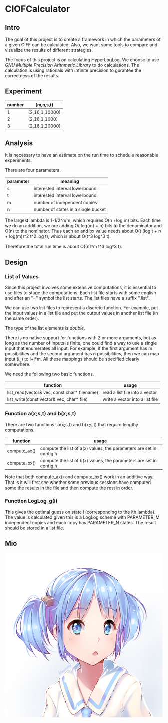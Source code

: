 # CIOFCalculator

## Intro
The goal of this project is to create a framework in which the parameters of a given CIFF can be calculated. Also, we want some tools to compare and visualize the results of different strategies. 

The focus of this project is on calculating HyperLogLog. We choose to use *GNU Multiple Precision Arithmetic Library* to do calculations. The calculation is using rationals with infinite precision to gurantee the correctness of the results.

## Experiment
| number | (m,n,s,t) |
| --- | --- |
| 1 | (2,16,1,10000) |
| 2 | (2,16,1,1000) |
| 3 | (2,16,1,20000) |


## Analysis
It is necessary to have an estimate on the run time to schedule reasonable experiments.

There are four parameters.

| parameter | meaning |
| --- | --- |
| s | interested interval lowerbound |
| t | interested interval lowerbound |
| m | number of independent copies |
| n | number of states in a single bucket |

 The largest lambda is 1-1/2^n/m, which requires O(n +log m) bits. Each time we do an addition, we are adding O( log(m) + n) bits to the denominator and O(n) to the nominator. Thus each ax and bx value needs about O(t (log t + n + log(m))^2 t^2 log t), which is about O(t^3 log^3 t). 

Therefore the total run time is about O((n)^m t^3 log^3 t).


## Design
### List of Values
Since this project involves some extensive computations, it is essential to use files to stage the computations. Each list file starts with some english and after an "=" symbol the list starts. The list files have a suffix ".list".

We can use two list files to represent a discrete function. For example, put the input values in a list file and put the output values in another list file (in the same order). 

The type of the list elements is *double*.

There is no native support for functions with 2 or more arguments, but as long as the number of inputs is finite, one could find a way to use a single input that enumerates all input. For example, if the first argument has m possibilities and the second argument has n possibilities, then we can map input (i,j) to i+j*m. All these mappings should be specified clearly somewhere.

We need the following two basic functions.

| function | usage |
| --- | --- |
| list_read(vector& vec, const char* filename) | read a list file into a vector |
| list_write(const vector& vec, char* file) | write a vector into a list file |

### Function a(x;s,t) and b(x;s,t)
There are two functions- a(x;s,t) and b(x;s,t) that require lengthy computations. 

| function | usage |
| --- | --- |
| compute_ax() | compute the list of a(x) values, the parameters are set in config.h |
| compute_bx() | compute the list of b(x) values, the parameters are set in config.h |

Note that both compute_ax() and compute_bx() work in an additive way. That is it will first see whether some previous sessions have computed some the results in the file and then compute the rest in order.

### Function LogLog_g(i)
This gives the optimal guess on state i (corresponding to the ith lambda). The value is calculated given this is a LogLog scheme with PARAMETER_M independent copies and each copy has PARAMETER_N states. The result should be stored in a list file.

## Mio
![momo](mio.png)